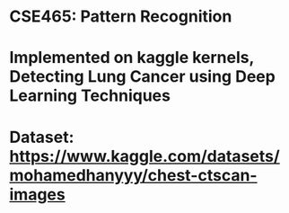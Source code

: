 # CSE465: Pattern Recognition
# Implemented on kaggle kernels, Detecting Lung Cancer using Deep Learning Techniques
# Dataset: https://www.kaggle.com/datasets/mohamedhanyyy/chest-ctscan-images 
